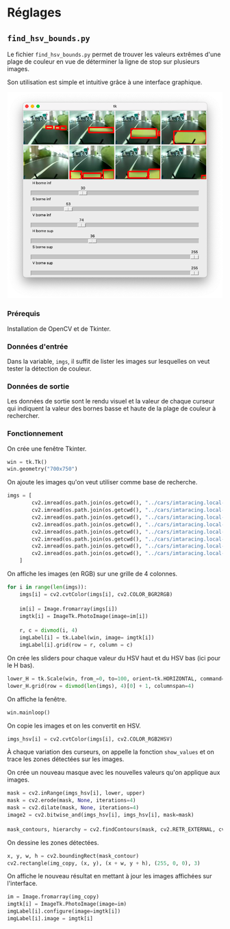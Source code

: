 # Réglages

## ```find_hsv_bounds.py```

Le fichier ```find_hsv_bounds.py``` permet de trouver les valeurs extrêmes d'une plage de couleur en vue de déterminer la ligne de stop sur plusieurs images.

Son utilisation est simple et intuitive grâce à une interface graphique.

![](../README_imgs/hsv_bounds_ui.png)

### Prérequis

Installation de OpenCV et de Tkinter.

### Données d'entrée
Dans la variable, ```imgs```, il suffit de lister les images sur lesquelles on veut tester la détection de couleur.

### Données de sortie
Les données de sortie sont le rendu visuel et la valeur de chaque curseur qui indiquent la valeur des bornes basse et haute de la plage de couleur à rechercher.

### Fonctionnement

On crée une fenêtre Tkinter.

```python
win = tk.Tk()
win.geometry("700x750")
```

On ajoute les images qu'on veut utiliser comme base de recherche.

```python
imgs = [
        cv2.imread(os.path.join(os.getcwd(), "../cars/imtaracing.local-mycar/data/tub_215_23-03-16/images/133_cam_image_array_.jpg")),
        cv2.imread(os.path.join(os.getcwd(), "../cars/imtaracing.local-mycar/data/tub_215_23-03-16/images/134_cam_image_array_.jpg")),
        cv2.imread(os.path.join(os.getcwd(), "../cars/imtaracing.local-mycar/data/tub_215_23-03-16/images/135_cam_image_array_.jpg")),
        cv2.imread(os.path.join(os.getcwd(), "../cars/imtaracing.local-mycar/data/tub_215_23-03-16/images/136_cam_image_array_.jpg")),
        cv2.imread(os.path.join(os.getcwd(), "../cars/imtaracing.local-mycar/data/tub_215_23-03-16/images/236_cam_image_array_.jpg")),
        cv2.imread(os.path.join(os.getcwd(), "../cars/imtaracing.local-mycar/data/tub_215_23-03-16/images/456_cam_image_array_.jpg")),
        cv2.imread(os.path.join(os.getcwd(), "../cars/imtaracing.local-mycar/data/tub_215_23-03-16/images/137_cam_image_array_.jpg")),
        cv2.imread(os.path.join(os.getcwd(), "../cars/imtaracing.local-mycar/data/tub_215_23-03-16/images/138_cam_image_array_.jpg"))
    ]
```
On affiche les images (en RGB) sur une grille de 4 colonnes.

```python
for i in range(len(imgs)):
    imgs[i] = cv2.cvtColor(imgs[i], cv2.COLOR_BGR2RGB)

    im[i] = Image.fromarray(imgs[i])
    imgtk[i] = ImageTk.PhotoImage(image=im[i])

    r, c = divmod(i, 4)
    imgLabel[i] = tk.Label(win, image= imgtk[i])
    imgLabel[i].grid(row = r, column = c)
```

On crée les sliders pour chaque valeur du HSV haut et du HSV bas (ici pour le H bas).

```python
lower_H = tk.Scale(win, from_=0, to=100, orient=tk.HORIZONTAL, command=show_values, length=600, label="H borne inf")
lower_H.grid(row = divmod(len(imgs), 4)[0] + 1, columnspan=4)
```

On affiche la fenêtre.

```python
win.mainloop()
```

On copie les images et on les convertit en HSV.

```python
imgs_hsv[i] = cv2.cvtColor(imgs[i], cv2.COLOR_RGB2HSV)
```

À chaque variation des curseurs, on appelle la fonction ```show_values``` et on trace les zones détectées sur les images.

On crée un nouveau masque avec les nouvelles valeurs qu'on applique aux images.

```python
mask = cv2.inRange(imgs_hsv[i], lower, upper)
mask = cv2.erode(mask, None, iterations=4)
mask = cv2.dilate(mask, None, iterations=4)
image2 = cv2.bitwise_and(imgs_hsv[i], imgs_hsv[i], mask=mask)

mask_contours, hierarchy = cv2.findContours(mask, cv2.RETR_EXTERNAL, cv2.CHAIN_APPROX_SIMPLE) # Finding contours in mask image
```

On dessine les zones détectées.

```python
x, y, w, h = cv2.boundingRect(mask_contour)
cv2.rectangle(img_copy, (x, y), (x + w, y + h), (255, 0, 0), 3)
```

On affiche le nouveau résultat en mettant à jour les images affichées sur l'interface.

```python
im = Image.fromarray(img_copy)
imgtk[i] = ImageTk.PhotoImage(image=im)
imgLabel[i].configure(image=imgtk[i])
imgLabel[i].image = imgtk[i]
```



